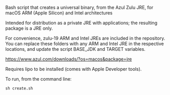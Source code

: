 Bash script that creates a universal binary, from the Azul Zulu JRE, for macOS ARM (Apple Silicon) and Intel architectures

Intended for distribution as a private JRE with applications; the resulting package is a JRE only.

For convenience, zulu-19 ARM and Intel JREs are included in the repository. You can replace these folders with any ARM and Intel JRE in the respective locations, and update the script BASE_JDK and TARGET variables.

https://www.azul.com/downloads/?os=macos&package=jre

Requires lipo to be installed (comes with Apple Developer tools).

To run, from the command line:

    sh create.sh

